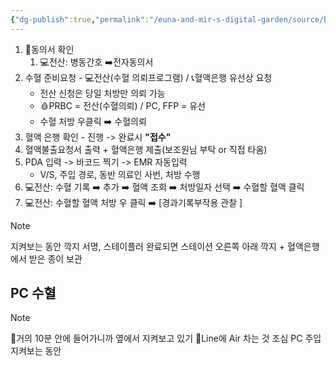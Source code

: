 ```yaml
---
{"dg-publish":true,"permalink":"/euna-and-mir-s-digital-garden/source/blood-transfusion/","tags":["acting","source"]}
---
```


1. 📝동의서 확인
	1. 💻전산: 병동간호 ➡️전자동의서 
2. 수혈 준비요청 - 💻전산(수혈 의뢰프로그램) / 📞혈액은행 유선상 요청 
	- 전산 신청은 당일 처방만 의뢰 가능
	- 🩸PRBC = 전산(수혈의뢰) / PC, FFP = 유선
	- 수혈 처방 우클릭 ➡️ 수혈의뢰 
3. 혈액 은행 확인 - 진행 -> 완료시 **"접수"**
4. 혈액불출요청서 출력  + 혈액은행 제출(보조원님 부탁 or 직접 타옴)
5. PDA 입력 -> 바코드 찍기 -> EMR 자동입력
	- V/S, 주입 경로, 동반 의료인 사번, 처방 수행 
6. 💻전산: 수혈 기록 ➡️ 추가 ➡️ 혈액 조회 ➡️ 처방일자 선택 ➡️ 수혈할 혈액 클릭 
7. 💻전산: 수혈할 혈액 처방 우 클릭 ➡️ [경과기록부작용 관찰 ]
>[!NOTE]
> 지켜보는 동안 깍지 서명, 스테이플러
> 완료되면 스테이션 오른쪽 아래 깍지 + 혈액은행에서 받은 종이 보관


## PC 수혈
>[!NOTE]
> 🚨거의 10분 안에 들어가니까 옆에서 지켜보고 있기
> 🚨Line에 Air 차는 것 조심
> PC 주입 지켜보는 동안 